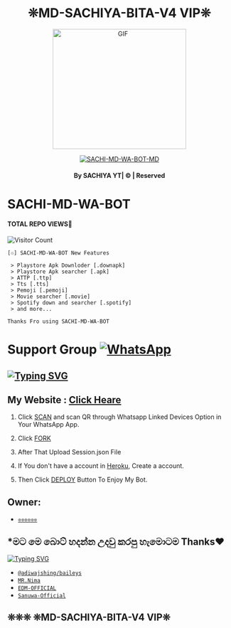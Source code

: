 <div align="center">

# ❊MD-SACHIYA-BITA-V4 VIP❊

  <p align="center">

<img src="https://i.imgur.com/XHhlqtK.jpeg" alt="GIF" width="300" height="270"/>

</p>

  <p align="center">

<a href="#"><img title="SACHI-MD-WA-BOT-MD" src="https://img.shields.io/badge/astro-md-green?colorA=%23ff0000&colorB=%23017e40&style=for-the-badge"></a>

</p>

</div>

#### <p align="center">By SACHIYA YT| © | Reserved  </br> 

# SACHI-MD-WA-BOT
#### TOTAL REPO VIEWS📍
![Visitor Count](https://profile-counter.glitch.me/terror-boy/count.svg)

    [♲] SACHI-MD-WA-BOT New Features

     > Playstore Apk Downloder [.downapk]
     > Playstore Apk searcher [.apk]
     > ATTP [.ttp]
     > Tts [.tts]
     > Pemoji [.pemoji]
     > Movie searcher [.movie]
     > Spotify down and searcher [.spotify]
     > and more...  
   
   ```Thanks Fro using SACHI-MD-WA-BOT```
   
# Support Group <a href="https://chat.whatsapp.com/JLqwVWcONTkFRRfW89IcR5"><img alt="WhatsApp" src="https://img.shields.io/badge/-Whatsapp%20Group-lightgrey?style=for-the-badge&logo=whatsapp&logoColor=white"/></a>

## [![Typing SVG](https://readme-typing-svg.herokuapp.com?font=Rockstar-ExtraBold&color=F33A6A&lines=WELCOME+TO+SACHI+MD+WA+BOT+MD+WA+BOT.;CREATED+BY+BEST+MULTIDEVICE+WA+BOT;THANKS+FOR+VISITING+MY+GIT)](https://git.io/typing-svg)

 </a>

</p>

 ## My Website : [Click Heare](https://sites.google.com/view/vihangabot-md/vihangamd)

1. Click [SCAN](https://replit.com/@Slsachiya99/BLACK-TIGER-MD-V1-3?v=1) and scan QR through Whatsapp Linked Devices Option in Your WhatsApp App.

2. Click [FORK](https://github.com/Slsachiya99/-MD-SACHIYA-BITA-V4-VIP-/upload/master)

2. After That Upload Session.json File

3. If You don't have a account in [Heroku](https://signup.heroku.com/), Create a account.

5. Then Click [DEPLOY](https://heroku.com/deploy) Button To Enjoy My Bot.


## Owner:
* [`❊❊❊❊❊❊`](www.wa.com.0767233346)

## *මට මෙ බොට් හදන්න උදවු කරපු හැමොටම Thanks❤️

[![Typing SVG](https://readme-typing-svg.demolab.com?font=Fira+Code&pause=1000&color=12F700&background=3D00FF00&width=435&height=300&lines=%E0%B6%B8%E0%B6%A7+%E0%B6%B6%E0%B7%9C%E0%B6%A7%E0%B7%8A+%E0%B7%84%E0%B6%AF%E0%B6%B1%E0%B7%8A%E0%B6%B1+%E0%B6%8B%E0%B6%AF%E0%B7%80%E0%B7%94+%E0%B6%9A%E0%B6%BB%E0%B6%B4%E0%B7%94+%E0%B7%84%E0%B7%90%E0%B6%B8%E0%B7%9C%E0%B6%A7%E0%B6%B8+%E2%9D%A4%EF%B8%8F;Thanks%E2%9D%A4%EF%B8%8F+%E0%B7%84%E0%B7%9C%E0%B6%AF%E0%B7%99)](https://git.io/typing-svg)

* [`@adiwajshing/baileys`](https://github.com/adiwajshing/baileys)
* [`MR.Nima`](https://github.com/DarkMakerofc)
* [`EDM-OFFICIAL`](https://github.com/edm-official)
* [`Sanuwa-Official`](https://github.com/sanuwaofficial)


##  ❊❊❊ ❊MD-SACHIYA-BITA-V4 VIP❊
